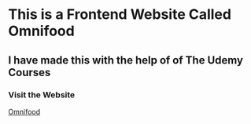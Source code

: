 # This is a Frontend Website Called Omnifood

## I have made this with the help of of The Udemy Courses

### Visit the Website
[Omnifood]('https://effervescent-torte-454e6a.netlify.app')
